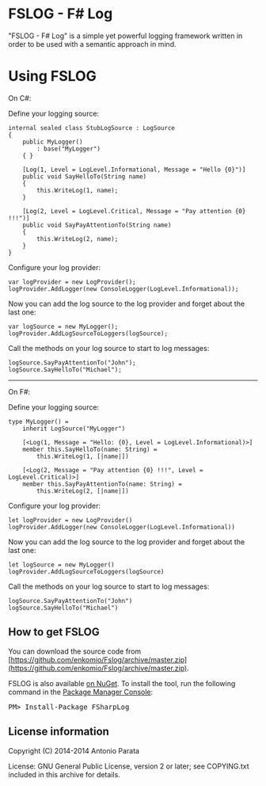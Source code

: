 # FSLOG - F# Log

"FSLOG - F# Log" is a simple yet powerful logging framework written in order to be used with a semantic approach in mind.

# Using FSLOG

On C#:

Define your logging source:

	internal sealed class StubLogSource : LogSource
    {
        public MyLogger()
            : base("MyLogger")
        { }

        [Log(1, Level = LogLevel.Informational, Message = "Hello {0}")]
        public void SayHelloTo(String name)
        {
            this.WriteLog(1, name);
        }

        [Log(2, Level = LogLevel.Critical, Message = "Pay attention {0} !!!")]
        public void SayPayAttentionTo(String name)
        {
            this.WriteLog(2, name);
        }
    }

Configure your log provider:

	var logProvider = new LogProvider();
    logProvider.AddLogger(new ConsoleLogger(LogLevel.Informational));

Now you can add the log source to the log provider and forget about the last one:
	
	var logSource = new MyLogger();
	logProvider.AddLogSourceToLoggers(logSource);

Call the methods on your log source to start to log messages:
	
	logSource.SayPayAttentionTo("John");
	logSource.SayHelloTo("Michael");

---
On F#:

Define your logging source:

	type MyLogger() =
	    inherit LogSource("MyLogger")

	    [<Log(1, Message = "Hello: {0}, Level = LogLevel.Informational)>]
	    member this.SayHelloTo(name: String) =
	        this.WriteLog(1, [|name|])

	    [<Log(2, Message = "Pay attention {0} !!!", Level = LogLevel.Critical)>]
	    member this.SayPayAttentionTo(name: String) =
	        this.WriteLog(2, [|name|])

Configure your log provider:

	let logProvider = new LogProvider()
    logProvider.AddLogger(new ConsoleLogger(LogLevel.Informational))

Now you can add the log source to the log provider and forget about the last one:
	
	let logSource = new MyLogger()
	logProvider.AddLogSourceToLoggers(logSource)

Call the methods on your log source to start to log messages:
	
	logSource.SayPayAttentionTo("John")
	logSource.SayHelloTo("Michael")

## How to get FSLOG

You can download the source code from [https://github.com/enkomio/Fslog/archive/master.zip](https://github.com/enkomio/Fslog/archive/master.zip).

<div class="row">
  <div class="span1"></div>
  <div class="span6">
    <div class="well well-small" id="nuget">
      FSLOG is also available <a href="http://www.nuget.org/packages/FSharpLog">on NuGet</a>.
      To install the tool, run the following command in the <a href="http://docs.nuget.org/docs/start-here/using-the-package-manager-console">Package Manager Console</a>:
      <pre>PM> Install-Package FSharpLog</pre>
    </div>
  </div>
  <div class="span1"></div>
</div>

## License information

Copyright (C) 2014-2014 Antonio Parata

License: GNU General Public License, version 2 or later; see COPYING.txt included in this archive for details.